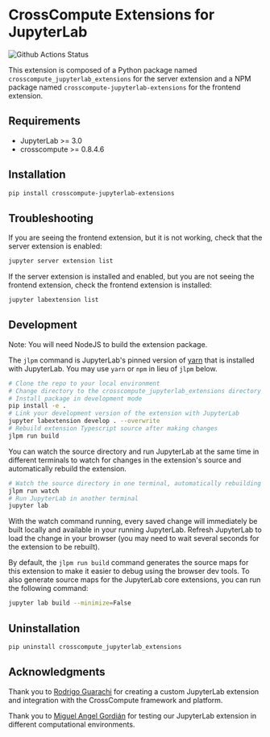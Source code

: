 # CrossCompute Extensions for JupyterLab

![Github Actions Status](https://github.com/crosscompute/crosscompute-jupyterlab-extensions/workflows/Build/badge.svg)


This extension is composed of a Python package named `crosscompute_jupyterlab_extensions`
for the server extension and a NPM package named `crosscompute-jupyterlab-extensions`
for the frontend extension.


## Requirements

* JupyterLab >= 3.0
* crosscompute >= 0.8.4.6


## Installation

```bash
pip install crosscompute-jupyterlab-extensions
```


## Troubleshooting

If you are seeing the frontend extension, but it is not working, check
that the server extension is enabled:

```bash
jupyter server extension list
```

If the server extension is installed and enabled, but you are not seeing
the frontend extension, check the frontend extension is installed:

```bash
jupyter labextension list
```


## Development

Note: You will need NodeJS to build the extension package.

The `jlpm` command is JupyterLab's pinned version of
[yarn](https://yarnpkg.com/) that is installed with JupyterLab. You may use
`yarn` or `npm` in lieu of `jlpm` below.

```bash
# Clone the repo to your local environment
# Change directory to the crosscompute_jupyterlab_extensions directory
# Install package in development mode
pip install -e .
# Link your development version of the extension with JupyterLab
jupyter labextension develop . --overwrite
# Rebuild extension Typescript source after making changes
jlpm run build
```

You can watch the source directory and run JupyterLab at the same time in different terminals to watch for changes in the extension's source and automatically rebuild the extension.

```bash
# Watch the source directory in one terminal, automatically rebuilding when needed
jlpm run watch
# Run JupyterLab in another terminal
jupyter lab
```

With the watch command running, every saved change will immediately be built locally and available in your running JupyterLab. Refresh JupyterLab to load the change in your browser (you may need to wait several seconds for the extension to be rebuilt).

By default, the `jlpm run build` command generates the source maps for this extension to make it easier to debug using the browser dev tools. To also generate source maps for the JupyterLab core extensions, you can run the following command:

```bash
jupyter lab build --minimize=False
```

## Uninstallation

```bash
pip uninstall crosscompute_jupyterlab_extensions
```


## Acknowledgments

Thank you to [Rodrigo Guarachi](https://github.com/rmguarachi) for creating a custom JupyterLab extension and integration with the CrossCompute framework and platform.

Thank you to [Miguel Angel Gordián](https://github.com/zoek1) for testing our JupyterLab extension in different computational environments.
